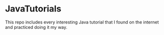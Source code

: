 # JavaTutorials
This repo includes every interesting Java tutorial that I found on the internet and practiced doing it my way.
